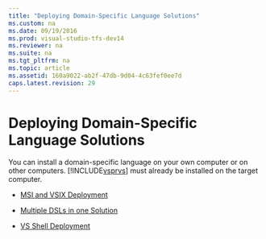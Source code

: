 ```yaml
---
title: "Deploying Domain-Specific Language Solutions"
ms.custom: na
ms.date: 09/19/2016
ms.prod: visual-studio-tfs-dev14
ms.reviewer: na
ms.suite: na
ms.tgt_pltfrm: na
ms.topic: article
ms.assetid: 160a9022-ab2f-47db-9d04-4c63fef0ee7d
caps.latest.revision: 29
---
```

# Deploying Domain-Specific Language Solutions
You can install a domain-specific language on your own computer or on other computers. [!INCLUDE[vsprvs](../vs140/includes/vsprvs_md.md)] must already be installed on the target computer.  
  
-   [MSI and VSIX Deployment](../vs140/MSI-and-VSIX-Deployment-of-a-DSL.md)  
  
-   [Multiple DSLs in one Solution](../vs140/Multiple-DSLs-in-One-Solution.md)  
  
-   [VS Shell Deployment](../vs140/VS-Shell-deployment.md)